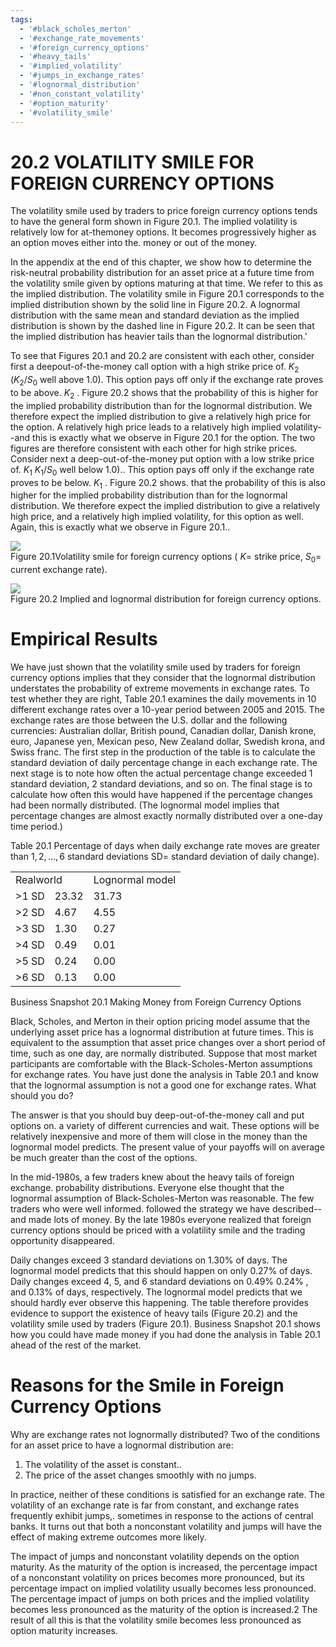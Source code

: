 ```yaml
---
tags:
  - '#black_scholes_merton'
  - '#exchange_rate_movements'
  - '#foreign_currency_options'
  - '#heavy_tails'
  - '#implied_volatility'
  - '#jumps_in_exchange_rates'
  - '#lognormal_distribution'
  - '#non_constant_volatility'
  - '#option_maturity'
  - '#volatility_smile'
---
```

# 20.2 VOLATILITY SMILE FOR FOREIGN CURRENCY OPTIONS  

The volatility smile used by traders to price foreign currency options tends to have the general form shown in Figure 20.1. The implied volatility is relatively low for at-themoney options. It becomes progressively higher as an option moves either into the. money or out of the money.  

In the appendix at the end of this chapter, we show how to determine the risk-neutral probability distribution for an asset price at a future time from the volatility smile given by options maturing at that time. We refer to this as the implied distribution. The volatility smile in Figure 20.1 corresponds to the implied distribution shown by the solid line in Figure 20.2. A lognormal distribution with the same mean and standard deviation as the implied distribution is shown by the dashed line in Figure 20.2. It can be seen that the implied distribution has heavier tails than the lognormal distribution.'  

To see that Figures 20.1 and 20.2 are consistent with each other, consider first a deepout-of-the-money call option with a high strike price of. $K_{2}$ $(K_{2}/S_{0}$ well above 1.0). This option pays off only if the exchange rate proves to be above. $K_{2}$ . Figure 20.2 shows that the probability of this is higher for the implied probability distribution than for the lognormal distribution. We therefore expect the implied distribution to give a relatively high price for the option. A relatively high price leads to a relatively high implied volatility--and this is exactly what we observe in Figure 20.1 for the option. The two figures are therefore consistent with each other for high strike prices. Consider next a deep-out-of-the-money put option with a low strike price of. $K_{1}$ $K_{1}/S_{0}$ well below 1.0).. This option pays off only if the exchange rate proves to be below. $K_{1}$ . Figure 20.2 shows. that the probability of this is also higher for the implied probability distribution than for the lognormal distribution. We therefore expect the implied distribution to give a relatively high price, and a relatively high implied volatility, for this option as well. Again, this is exactly what we observe in Figure 20.1..  

![](images/6bf969a47e7b3126a8b4e0d1fb7608b36948164dba879e27ccb1dfbcf54e8b8c.jpg)  
Figure 20.1Volatility smile for foreign currency options ( $K=$ strike price, $S_{0}=$ current exchange rate).  

![](images/2e1bb21dd425493b97180f4e9c3411f2938d30336a598ecd1fdaffd6ae115e23.jpg)  
Figure 20.2  Implied and lognormal distribution for foreign currency options.  

# Empirical Results  

We have just shown that the volatility smile used by traders for foreign currency options implies that they consider that the lognormal distribution understates the probability of extreme movements in exchange rates. To test whether they are right, Table 20.1 examines the daily movements in 10 different exchange rates over a 10-year period between 2005 and 2015. The exchange rates are those between the U.S. dollar and the following currencies: Australian dollar, British pound, Canadian dollar, Danish krone, euro, Japanese yen, Mexican peso, New Zealand dollar, Swedish krona, and Swiss franc. The first step in the production of the table is to calculate the standard deviation of daily percentage change in each exchange rate. The next stage is to note how often the actual percentage change exceeded 1 standard deviation, 2 standard deviations, and so on. The final stage is to calculate how often this would have happened if the percentage changes had been normally distributed. (The lognormal model implies that percentage changes are almost exactly normally distributed over a one-day time period.)  

Table 20.1  Percentage of days when daily exchange rate moves are greater than $1,2,\ldots,6$ standard deviations $\mathrm{SD}=$ standard deviation of daily change).   


<html><body><table><tr><td colspan="2">Realworld</td><td>Lognormal model</td></tr><tr><td>>1 SD</td><td>23.32</td><td>31.73</td></tr><tr><td>>2 SD</td><td>4.67</td><td>4.55</td></tr><tr><td>>3 SD</td><td>1.30</td><td>0.27</td></tr><tr><td>>4 SD</td><td>0.49</td><td>0.01</td></tr><tr><td>>5 SD</td><td>0.24</td><td>0.00</td></tr><tr><td>>6 SD</td><td>0.13</td><td>0.00</td></tr></table></body></html>  

Business Snapshot 20.1 Making Money from Foreign Currency Options  

Black, Scholes, and Merton in their option pricing model assume that the underlying asset price has a lognormal distribution at future times. This is equivalent to the assumption that asset price changes over a short period of time, such as one day, are normally distributed. Suppose that most market participants are comfortable with the Black-Scholes-Merton assumptions for exchange rates. You have just done the analysis in Table 20.1 and know that the lognormal assumption is not a good one for exchange rates. What should you do?  

The answer is that you should buy deep-out-of-the-money call and put options on. a variety of different currencies and wait. These options will be relatively inexpensive and more of them will close in the money than the lognormal model predicts. The present value of your payoffs will on average be much greater than the cost of the options.  

In the mid-1980s, a few traders knew about the heavy tails of foreign exchange. probability distributions. Everyone else thought that the lognormal assumption of Black-Scholes-Merton was reasonable. The few traders who were well informed. followed the strategy we have described-- and made lots of money. By the late 1980s everyone realized that foreign currency options should be priced with a volatility smile and the trading opportunity disappeared.  

Daily changes exceed 3 standard deviations on $1.30\%$ of days. The lognormal model predicts that this should happen on only $0.27\%$ of days. Daily changes exceed 4, 5, and 6 standard deviations on $0.49\%$ $0.24\%$ , and $0.13\%$ of days, respectively. The lognormal model predicts that we should hardly ever observe this happening. The table therefore provides evidence to support the existence of heavy tails (Figure 20.2) and the volatility smile used by traders (Figure 20.1). Business Snapshot 20.1 shows how you could have made money if you had done the analysis in Table 20.1 ahead of the rest of the market.  

# Reasons for the Smile in Foreign Currency Options  

Why are exchange rates not lognormally distributed? Two of the conditions for an asset price to have a lognormal distribution are:  

1. The volatility of the asset is constant..   
2. The price of the asset changes smoothly with no jumps.  

In practice, neither of these conditions is satisfied for an exchange rate. The volatility of an exchange rate is far from constant, and exchange rates frequently exhibit jumps,. sometimes in response to the actions of central banks. It turns out that both a nonconstant volatility and jumps will have the effect of making extreme outcomes more likely.  

The impact of jumps and nonconstant volatility depends on the option maturity. As the maturity of the option is increased, the percentage impact of a nonconstant volatility on prices becomes more pronounced, but its percentage impact on implied volatility usually becomes less pronounced. The percentage impact of jumps on both prices and the implied volatility becomes less pronounced as the maturity of the option is increased.2 The result of all this is that the volatility smile becomes less pronounced as option maturity increases.  
